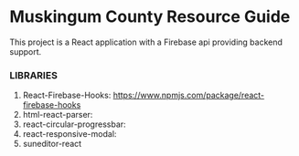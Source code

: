 # Muskingum County Resource Guide

This project is a React application with a Firebase api providing backend support.

### LIBRARIES

1. React-Firebase-Hooks: https://www.npmjs.com/package/react-firebase-hooks
2. html-react-parser:
3. react-circular-progressbar:
4. react-responsive-modal:
5. suneditor-react
